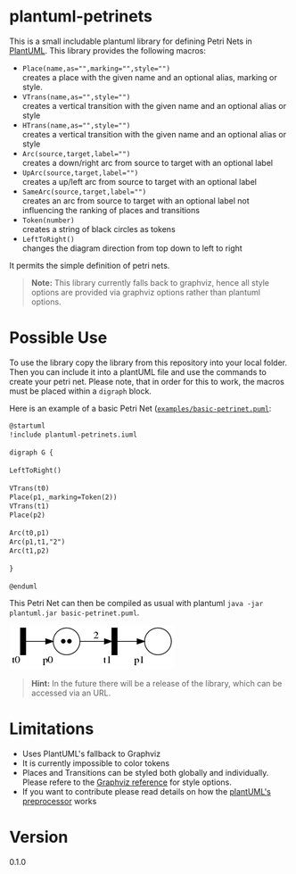# plantuml-petrinets

This is a small includable plantuml library for defining Petri Nets in [PlantUML](https://github.com/plantuml).
This library provides the following macros:

* `Place(name,as="",marking="",style="")`  
    creates a place with the given name and an optional alias, marking or style.
* `VTrans(name,as="",style="")`  
    creates a vertical transition with the given name and an optional alias or style
* `HTrans(name,as="",style="")`  
    creates a vertical transition with the given name and an optional alias or style
* `Arc(source,target,label="")`  
    creates a down/right arc from source to target with an optional label
* `UpArc(source,target,label="")`  
    creates a up/left arc from source to target with an optional label
* `SameArc(source,target,label="")`  
    creates an arc from source to target with an optional label not influencing the ranking of places and transitions
* `Token(number)`  
    creates a string of black circles as tokens
* `LeftToRight()`  
    changes the diagram direction from top down to left to right

It permits the simple definition of petri nets.

> **Note:** This library currently falls back to graphviz, hence all style options are provided via graphviz options rather than plantuml options.

# Possible Use

To use the library copy the library from this repository into your local folder. Then you can include it into a plantUML file and use the commands to create your petri net. Please note, that in order for this to work, the macros must be placed within a `digraph` block.

Here is an example of a basic Petri Net ([`examples/basic-petrinet.puml`](examples/basic-petrinet.puml):

```plantuml
@startuml
!include plantuml-petrinets.iuml

digraph G {

LeftToRight()

VTrans(t0)
Place(p1,_marking=Token(2))
VTrans(t1)
Place(p2)

Arc(t0,p1)
Arc(p1,t1,"2")
Arc(t1,p2)

}

@enduml
```

This Petri Net can then be compiled as usual with plantuml `java -jar plantuml.jar basic-petrinet.puml`.

![Basic petri net](examples/basic-petrinet.png)


> **Hint:** In the future there will be a release of the library, which can be accessed via an URL.

# Limitations

* Uses PlantUML's fallback to Graphviz
* It is currently impossible to color tokens
* Places and Transitions can be styled both globally and individually. Please refere to the [Graphviz reference](https://graphviz.org/doc/info/attrs.html) for style options.
* If you want to contribute please read details on how the [plantUML's preprocessor](https://plantuml.com/en/preprocessing) works

# Version

0.1.0
